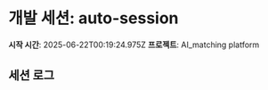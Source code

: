 # 개발 세션: auto-session

**시작 시간**: 2025-06-22T00:19:24.975Z
**프로젝트**: AI_matching platform

## 세션 로그


